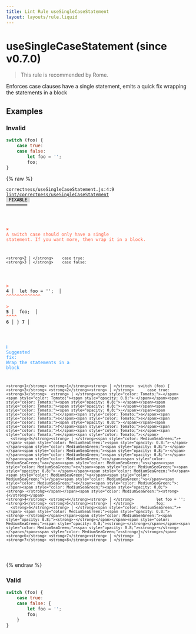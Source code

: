```yaml
---
title: Lint Rule useSingleCaseStatement
layout: layouts/rule.liquid
---
```


# useSingleCaseStatement (since v0.7.0)

> This rule is recommended by Rome.

Enforces case clauses have a single statement, emits a quick fix wrapping
the statements in a block

## Examples

### Invalid

```jsx
switch (foo) {
    case true:
    case false:
        let foo = '';
        foo;
}
```

{% raw %}<pre class="language-text"><code class="language-text">correctness/useSingleCaseStatement.js:4:9 <a href="https://rome.tools/docs/lint/rules/useSingleCaseStatement">lint/correctness/useSingleCaseStatement</a> <span style="color: #000; background-color: #ddd;"> FIXABLE </span> ━━━━━━━━

<strong><span style="color: Tomato;">  </span></strong><strong><span style="color: Tomato;">✖</span></strong> <span style="color: Tomato;">A switch case should only have a single statement. If you want more, then wrap it in a block.</span>
  
    <strong>2 │ </strong>    case true:
    <strong>3 │ </strong>    case false:
<strong><span style="color: Tomato;">  </span></strong><strong><span style="color: Tomato;">&gt;</span></strong> <strong>4 │ </strong>        let foo = '';
   <strong>   │ </strong>        <strong><span style="color: Tomato;">^</span></strong><strong><span style="color: Tomato;">^</span></strong><strong><span style="color: Tomato;">^</span></strong><strong><span style="color: Tomato;">^</span></strong><strong><span style="color: Tomato;">^</span></strong><strong><span style="color: Tomato;">^</span></strong><strong><span style="color: Tomato;">^</span></strong><strong><span style="color: Tomato;">^</span></strong><strong><span style="color: Tomato;">^</span></strong><strong><span style="color: Tomato;">^</span></strong><strong><span style="color: Tomato;">^</span></strong><strong><span style="color: Tomato;">^</span></strong><strong><span style="color: Tomato;">^</span></strong>
<strong><span style="color: Tomato;">  </span></strong><strong><span style="color: Tomato;">&gt;</span></strong> <strong>5 │ </strong>        foo;
   <strong>   │ </strong>        <strong><span style="color: Tomato;">^</span></strong><strong><span style="color: Tomato;">^</span></strong><strong><span style="color: Tomato;">^</span></strong><strong><span style="color: Tomato;">^</span></strong>
    <strong>6 │ </strong>}
    <strong>7 │ </strong>
  
<strong><span style="color: rgb(38, 148, 255);">  </span></strong><strong><span style="color: rgb(38, 148, 255);">ℹ</span></strong> <span style="color: rgb(38, 148, 255);">Suggested fix</span><span style="color: rgb(38, 148, 255);">: </span><span style="color: rgb(38, 148, 255);">Wrap the statements in a block</span>
  
    <strong>1</strong> <strong>1</strong><strong> │ </strong>  switch (foo) {
    <strong>2</strong> <strong>2</strong><strong> │ </strong>      case true:
    <strong>3</strong>  <strong> │ </strong><span style="color: Tomato;">-</span> <span style="color: Tomato;"><span style="opacity: 0.8;">·</span></span><span style="color: Tomato;"><span style="opacity: 0.8;">·</span></span><span style="color: Tomato;"><span style="opacity: 0.8;">·</span></span><span style="color: Tomato;"><span style="opacity: 0.8;">·</span></span><span style="color: Tomato;">c</span><span style="color: Tomato;">a</span><span style="color: Tomato;">s</span><span style="color: Tomato;">e</span><span style="color: Tomato;"><span style="opacity: 0.8;">·</span></span><span style="color: Tomato;">f</span><span style="color: Tomato;">a</span><span style="color: Tomato;">l</span><span style="color: Tomato;">s</span><span style="color: Tomato;">e</span><span style="color: Tomato;">:</span>
      <strong>3</strong><strong> │ </strong><span style="color: MediumSeaGreen;">+</span> <span style="color: MediumSeaGreen;"><span style="opacity: 0.8;">·</span></span><span style="color: MediumSeaGreen;"><span style="opacity: 0.8;">·</span></span><span style="color: MediumSeaGreen;"><span style="opacity: 0.8;">·</span></span><span style="color: MediumSeaGreen;"><span style="opacity: 0.8;">·</span></span><span style="color: MediumSeaGreen;">c</span><span style="color: MediumSeaGreen;">a</span><span style="color: MediumSeaGreen;">s</span><span style="color: MediumSeaGreen;">e</span><span style="color: MediumSeaGreen;"><span style="opacity: 0.8;">·</span></span><span style="color: MediumSeaGreen;">f</span><span style="color: MediumSeaGreen;">a</span><span style="color: MediumSeaGreen;">l</span><span style="color: MediumSeaGreen;">s</span><span style="color: MediumSeaGreen;">e</span><span style="color: MediumSeaGreen;">:</span><span style="color: MediumSeaGreen;"><span style="opacity: 0.8;"><strong>·</strong></span></span><span style="color: MediumSeaGreen;"><strong>{</strong></span>
    <strong>4</strong> <strong>4</strong><strong> │ </strong>          let foo = '';
    <strong>5</strong> <strong>5</strong><strong> │ </strong>          foo;
      <strong>6</strong><strong> │ </strong><span style="color: MediumSeaGreen;">+</span> <span style="color: MediumSeaGreen;"><span style="opacity: 0.8;"><strong>·</strong></span></span><span style="color: MediumSeaGreen;"><span style="opacity: 0.8;"><strong>·</strong></span></span><span style="color: MediumSeaGreen;"><span style="opacity: 0.8;"><strong>·</strong></span></span><span style="color: MediumSeaGreen;"><span style="opacity: 0.8;"><strong>·</strong></span></span><span style="color: MediumSeaGreen;"><strong>}</strong></span>
    <strong>6</strong> <strong>7</strong><strong> │ </strong>  }
    <strong>7</strong> <strong>8</strong><strong> │ </strong>  
  
</code></pre>{% endraw %}

### Valid

```jsx
switch (foo) {
    case true:
    case false: {
        let foo = '';
        foo;
    }
}
```

